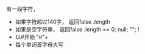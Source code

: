 有一段字符，

- 如果字符超过140字， 返回false    .length
- 如果是空字符串， 返回false        .length == 0; null; ""; !
- 以#开始                          "#"+
- 每个单词首字母大写                

